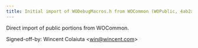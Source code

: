 ```yaml
---
title: Initial import of WODebugMacros.h from WOCommon (WOPublic, 4ab2a99)
---
```


Direct import of public portions from WOCommon.

Signed-off-by: Wincent Colaiuta &lt;win@wincent.com&gt;
